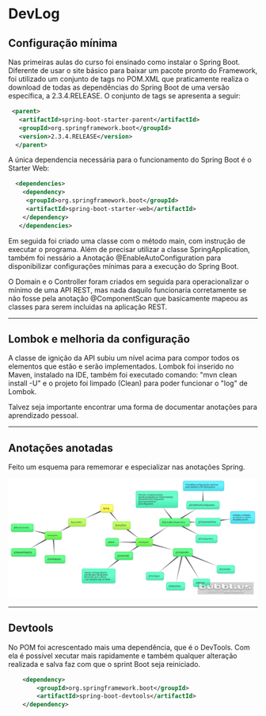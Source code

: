 
# DevLog

## Configuração mínima

Nas primeiras aulas do curso foi ensinado como instalar o Spring Boot.
Diferente de usar o site básico para baixar um pacote pronto do Framework,
foi utilizado um conjunto de tags no POM.XML que praticamente realiza o download
de todas as dependências do Spring Boot de uma versão específica, a 2.3.4.RELEASE.
O conjunto de tags se apresenta a seguir:

```XML
 <parent>
   <artifactId>spring-boot-starter-parent</artifactId>
   <groupId>org.springframework.boot</groupId>
   <version>2.3.4.RELEASE</version>
  </parent>
```

 A única dependencia necessária para o funcionamento do Spring Boot é o Starter Web:

```XML
  <dependencies>
    <dependency>
     <groupId>org.springframework.boot</groupId>
     <artifactId>spring-boot-starter-web</artifactId>
    </dependency>
   </dependencies>
```

Em seguida foi criado uma classe com o método main, com instrução de executar o programa.
Além de precisar utilizar a classe SpringApplication, também foi nessário a Anotação
@EnableAutoConfiguration para disponibilizar configurações mínimas para a execução do
Spring Boot.

O Domain e o Controller foram criados em seguida para operacionalizar o mínimo de uma
API REST, mas nada daquilo funcionaria corretamente se não fosse pela anotação @ComponentScan
que basicamente mapeou as classes para serem incluidas na aplicação REST.

-----------

## Lombok e melhoria da configuração

A classe de ignição da API subiu um nível acima para compor todos os elementos que estão e serão implementados. Lombok foi inserido no Maven, instalado na IDE, também foi executado comando: "mvn clean install -U" e o projeto foi limpado (Clean) para poder funcionar o "log" de Lombok.

Talvez seja importante encontrar uma forma de documentar anotações para aprendizado pessoal.

-----------

## Anotações anotadas

Feito um esquema para rememorar e especializar nas anotações Spring.

![Anotações Spring](./Spring.jpg)

------------

## Devtools

No POM foi acrescentado mais uma dependência, que é o DevTools. Com ela é possível xecutar mais rapidamente e também qualquer alteração realizada e salva faz com que o sprint Boot seja reiniciado.

```XML
	<dependency>
		<groupId>org.springframework.boot</groupId>
		<artifactId>spring-boot-devtools</artifactId>
	</dependency>
```
